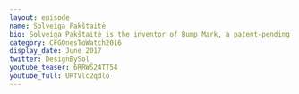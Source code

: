 ```yaml
---
layout: episode
name: Solveiga Pakštaitė
bio: Solveiga Pakštaitė is the inventor of Bump Mark, a patent-pending food expiry labelling innovation that she designed at Brunel University and is now being developed by Solveiga's company, Design By Sol. It is a bio-responsive food expiry label provides accurate, real-time indication of the product’s freshness and is set to dramatically cut food waste. Her innovation in the food packaging industry has won multiple awards. Since our discussion Bump Mark has graduated from Design By Sol to its own company at Mimica and renamed to Mimica Touch. For more information https://www.mimicalab.com and follow on https://twitter.com/mimicalab. Open Source project "Kitchen Tricks" https://designbysol.github.io/Kitchen-Tricks/ and GitHub repo https://github.com/DesignBySol/Kitchen-Tricks
category: CFGOnesToWatch2016
display_date: June 2017
twitter: DesignBySol_
youtube_teaser: 6RRWS24TT54
youtube_full: URTVlc2qdlo
---
```

